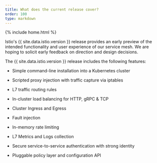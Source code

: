 ```yaml
---
title: What does the current release cover?
order: 100
type: markdown
---
```

{% include home.html %}

Istio's {{ site.data.istio.version }} release provides an early preview of the intended functionality and user experience of our service mesh. We are hoping to 
solicit 
early feedback on direction and design decisions.

The {{ site.data.istio.version }} release includes the following features:

*   Simple command-line installation into a Kubernetes cluster

*   Scripted proxy injection with traffic capture via iptables

*   L7 traffic routing rules

*   In-cluster load balancing for HTTP, gRPC & TCP

*   Cluster Ingress and Egress

*   Fault injection

*   In-memory rate limiting

*   L7 Metrics and Logs collection

*   Secure service-to-service authentication with strong identity

*   Pluggable policy layer and configuration API
